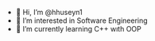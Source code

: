 - 👋 Hi, I’m @hhuseyn1
- 👀 I’m interested in Software Engineering
- 🌱 I’m currently learning C++ wıth OOP
